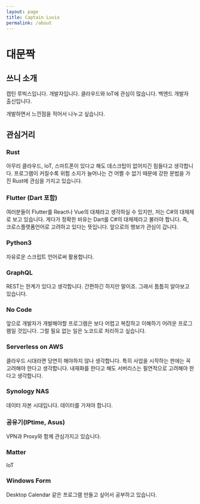```yaml
---
layout: page
title: Captain Luvix
permalink: /about
---
```


# 대문짝
## 쓰니 소개
캡틴 루빅스입니다. 개발자입니다.
클라우드와 IoT에 관심이 많습니다.
백엔드 개발자 출신입니다.

개발하면서 느낀점을 적어서 나누고 싶습니다.

## 관심거리
### Rust
아무리 클라우드, IoT, 스마트폰이 있다고 해도 데스크탑이 없어지긴 힘들다고 생각합니다.
프로그램이 커질수록 위험 소지가 늘어나는 건 어쩔 수 없기 때문에 강한 문법을 가진 Rust에 관심을 가지고 있습니다.

### Flutter (Dart 포함)
여러분들이 Flutter를 React나 Vue의 대체라고 생각하실 수 있지만, 저는 C#의 대체제로 보고 있습니다.
게다가 정확한 비유는 Dart를 C#의 대체제라고 불러야 합니다.
즉, 크로스플랫폼언어로 고려하고 있다는 뜻입니다.
앞으로의 행보가 관심이 갑니다.

### Python3
자유로운 스크립트 언어로써 활용합니다. 

### GraphQL
REST는 한계가 있다고 생각합니다. 간편하긴 하지만 말이죠.
그래서 틈틈히 알아보고 있습니다.

### No Code
앞으로 개발자가 개발해야할 프로그램은 보다 어렵고 복잡하고 이해하기 어려운 프로그램일 것입니다.
그럴 필요 없는 일은 노코드로 처리하고 싶습니다.

### Serverless on AWS
클라우드 시대라면 당연히 해야하지 않나 생각합니다.
특히 사업을 시작하는 판에는 꼭 고려해야 한다고 생각합니다.
내재화를 한다고 해도 서버리스는 필연적으로 고려해야 한다고 생각합니다.

### Synology NAS
데이터 자본 시대입니다.
데이터를 가져야 합니다.

### 공유기(IPtime, Asus)
VPN과 Proxy와 함께 관심가지고 있습니다.

### Matter
IoT

### Windows Form
Desktop Calendar 같은 프로그램 만들고 싶어서 공부하고 있습니다.